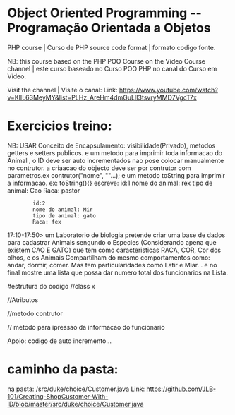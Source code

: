 # Object Oriented Programming -- Programação Orientada a Objetos
 
 PHP course | Curso de PHP
 source code format | formato codigo fonte.
 
 NB: this course based on the PHP POO Course
 on the Video Course channel |  este curso baseado no Curso POO PHP no canal do Curso em Vídeo.

 Visit the channel | Visite o canal:
 Link: https://www.youtube.com/watch?v=KlIL63MeyMY&list=PLHz_AreHm4dmGuLII3tsvryMMD7VgcT7x



# Exercicios treino:

NB: USAR Conceito de Encapsulamento: visibilidade(Privado), metodos getters e setters publicos. e um metodo para imprimir toda informacao do Animal , o ID deve ser auto incrementados nao pose colocar manualmente no contrutor. a criaacao do objecto deve ser por contrutor com parametros.ex contrutor("nome", ""...); e um metodo toString para imprimir a informacao.
ex: toString(){}
    escreve:
            id:1
            nome do animal: rex
            tipo de animal: Cao
            Raca: pastor

            id:2
            nome do animal: Mir
            tipo de animal: gato
            Raca: fex




 17:10-17:50> 
 um Laboratorio de biologia pretende  criar uma base de dados para cadastrar Animais sengundo o Especies (Considerando apena que existem CAO E GATO) que tem como caracteristicas RACA, COR, Cor dos olhos, e os Animais Compartilham do mesmo comportamentos como: andar, dormir, comer. Mas tem particularidades como Latir e Miar. .  e no final mostre uma lista que possa dar numero total dos funcionarios na Lista.

#estrutura do codigo
//class x

//Atributos

//metodo contrutor


// metodo para ipressao da informacao do funcionario

Apoio: codigo de auto incremento... 
# caminho da pasta:
na pasta: /src/duke/choice/Customer.java
Link: https://github.com/JLB-101/Creating-ShopCustomer-With-ID/blob/master/src/duke/choice/Customer.java